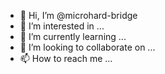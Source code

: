 - 👋 Hi, I’m @microhard-bridge
- 👀 I’m interested in ...
- 🌱 I’m currently learning ...
- 💞️ I’m looking to collaborate on ...
- 📫 How to reach me ...

<!---
microhard-bridge/microhard-bridge is a ✨ special ✨ repository because its `README.md` (this file) appears on your GitHub profile.
You can click the Preview link to take a look at your changes.
--->

